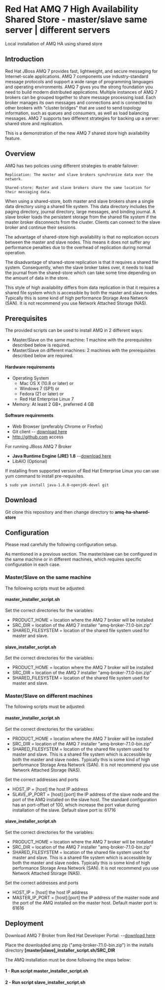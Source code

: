 # Red Hat AMQ 7 High Availability Shared Store - master/slave same server | different servers
Local installation of AMQ HA using shared store

## Introduction
Red Hat JBoss AMQ 7 provides fast, lightweight, and secure messaging for Internet-scale applications. AMQ 7 components use industry-standard message protocols and support a wide range of programming languages and operating environments. AMQ 7 gives you the strong foundation you need to build modern distributed applications. Multiple instances of AMQ 7 brokers can be grouped together to share message processing load. Each broker manages its own messages and connections and is connected to other brokers with "cluster bridges" that are used to send topology information, such as queues and consumers, as well as load balancing messages. AMQ 7 supports two different strategies for backing up a server: shared store and replication.

This is a demonstration of the new AMQ 7 shared store high availability feature.

## Overview
AMQ has two policies using different strategies to enable failover:

    Replication: The master and slave brokers synchronize data over the network.

    Shared-store: Master and slave brokers share the same location for their messaging data. 
   
When using a shared-store, both master and slave brokers share a single data directory using a shared file system. This data directory includes the paging directory, journal directory, large messages, and binding journal. A slave broker loads the persistent storage from the shared file system if the master broker disconnects from the cluster. Clients can connect to the slave broker and continue their sessions.

The advantage of shared-store high availability is that no replication occurs between the master and slave nodes. This means it does not suffer any performance penalties due to the overhead of replication during normal operation.

The disadvantage of shared-store replication is that it requires a shared file system. Consequently, when the slave broker takes over, it needs to load the journal from the shared-store which can take some time depending on the amount of data in the store.

This style of high availability differs from data replication in that it requires a shared file system which is accessible by both the master and slave nodes. Typically this is some kind of high performance Storage Area Network (SAN). It is not recommend you use Network Attached Storage (NAS). 

## Prerequisites
The provided scripts can be used to install AMQ in 2 different ways:
- Master/Slave on the same machine: 1 machine with the prerequisites described below is required.
- Master/Slave on different machines: 2 machines with the prerequisites described below are required.

#### Hardware requirements
* Operating System
  * Mac OS X (10.8 or later) or
  * Windows 7 (SP1) or
  * Fedora (21 or later) or
  * Red Hat Enterprise Linux 7
* Memory: At least 2 GB+, preferred 4 GB

#### Software requirements

* Web Browser (preferably Chrome or Firefox)
* Git client -- [download here](https://git-scm.com/book/en/v2/Getting-Started-Installing-Git)
* http://github.com access

For running JBoss AMQ 7 Broker

* **Java Runtime Engine (JRE) 1.8** --[download here](http://www.oracle.com/technetwork/java/javase/downloads/jdk8-downloads-2133151.html)
* LibAIO (Optional)

If installing from supported version of Red Hat Enterprise Linux you can use yum command to install pre-requisites.

```
$ sudo yum install java-1.8.0-openjdk-devel git
```

## Download

Git clone this repository and then change directory to **amq-ha-shared-store**

## Configuration

Please read carefully the following configuration setup.

As mentioned in a previous section. The master/slave can be configured in the same machine or in different machines, which requires specific configuration in each case.

### Master/Slave on the same machine
The following scripts must be adjusted:

#### master_installer_script.sh 
Set the correct directories for the variables:
- PRODUCT_HOME = location where the AMQ 7 broker will be installed
- SRC_DIR = location of the AMQ 7 installer "amq-broker-7.1.0-bin.zip"
- SHARED_FILESYSTEM = location of the shared file system used for master and slave.

#### slave_installer_script.sh
Set the correct directories for the variables:
- PRODUCT_HOME = location where the AMQ 7 broker will be installed
- SRC_DIR = location of the AMQ 7 installer "amq-broker-7.1.0-bin.zip"
- SHARED_FILESYSTEM = location of the shared file system used for master and slave.

### Master/Slave on different machines  
The following scripts must be adjusted:

#### master_installer_script.sh 
Set the correct directories for the variables:
- PRODUCT_HOME = location where the AMQ 7 broker will be installed
- SRC_DIR = location of the AMQ 7 installer "amq-broker-7.1.0-bin.zip"
- SHARED_FILESYSTEM = location of the shared file system used for master and slave. This is a shared file system which is accessible by both the master and slave nodes. Typically this is some kind of high performance Storage Area Network (SAN). It is not recommend you use Network Attached Storage (NAS). 

Set the correct addresses and ports
- HOST_IP = [host] the host IP address
- SLAVE_IP_PORT = [host]:[port] the IP address of the slave node and the port of the AMQ installed on the slave host. The standard configuration has an port-offset of 100, which increase the port value during installation of the slave. Default slave port is: 61716 

#### slave_installer_script.sh
Set the correct directories for the variables:
- PRODUCT_HOME = location where the AMQ 7 broker will be installed
- SRC_DIR = location of the AMQ 7 installer "amq-broker-7.1.0-bin.zip"
- SHARED_FILESYSTEM = location of the shared file system used for master and slave. This is a shared file system which is accessible by both the master and slave nodes. Typically this is some kind of high performance Storage Area Network (SAN). It is not recommend you use Network Attached Storage (NAS).

Set the correct addresses and ports
- HOST_IP = [host] the host IP address
- MASTER_IP_PORT = [host]:[port] the IP address of the master node and the port of the AMQ installed on the master host. Default master port is: 61616

## Deployment

Download AMQ 7 Broker from Red Hat Developer Portal: --[download here](https://developers.redhat.com/products/amq/download/)

Place the downloaded amq zip ("amq-broker-7.1.0-bin.zip") in the installs directory **[master|slave]_installer_script.sh/SRC_DIR**

The AMQ installation must be done following the steps below:
#### 1 - Run script **master_installer_script.sh**
#### 2 - Run script **slave_installer_script.sh**



